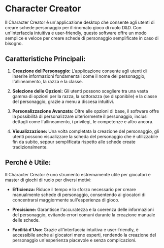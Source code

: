 # Character Creator

Il Character Creator è un'applicazione desktop che consente agli utenti di creare schede personaggio per il rinomato gioco di ruolo D&D. Con un'interfaccia intuitiva e user-friendly, questo software offre un modo semplice e veloce per creare schede di personaggio semplificate in caso di bisogno.

## Caratteristiche Principali:

1. **Creazione del Personaggio:** L'applicazione consente agli utenti di inserire informazioni fondamentali come il nome del personaggio, l'allineamento, la razza e la classe.

2. **Selezione delle Opzioni:** Gli utenti possono scegliere tra una vasta gamma di opzioni per la razza, la sottorazza (se disponibile) e la classe del personaggio, grazie a menu a discesa intuitivi.

3. **Personalizzazione Avanzata:** Oltre alle opzioni di base, il software offre la possibilità di personalizzare ulteriormente il personaggio, inclusi dettagli come l'allineamento, i privilegi, le competenze e altro ancora.

4. **Visualizzazione:** Una volta completata la creazione del personaggio, gli utenti possono visualizzare la scheda del personaggio che é utilizzabile fin da subito, seppur semplificata rispetto alle schede create tradizionalmente.

## Perché è Utile:

Il Character Creator è uno strumento estremamente utile per giocatori e master di giochi di ruolo per diversi motivi:

- **Efficienza:** Riduce il tempo e lo sforzo necessario per creare manualmente schede di personaggio, consentendo ai giocatori di concentrarsi maggiormente sull'esperienza di gioco.

- **Precisione:** Garantisce l'accuratezza e la coerenza delle informazioni del personaggio, evitando errori comuni durante la creazione manuale delle schede.

- **Facilità d'Uso:** Grazie all'interfaccia intuitiva e user-friendly, è accessibile anche ai giocatori meno esperti, rendendo la creazione del personaggio un'esperienza piacevole e senza complicazioni.